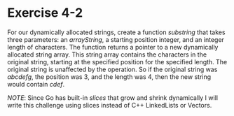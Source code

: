 # Exercise 4-2

For our dynamically allocated strings, create a function *substring* that takes three parameters: an *arrayString*, a starting position integer, and an integer length of characters. The function returns a pointer to a new dynamically allocated string array. This string array contains the characters in the original string, starting at the specified position for the specified length. The original string is unaffected by the operation. So if the original string was *abcdefg*, the position was 3, and the length was 4, then the new string would contain *cdef*.

*NOTE*: Since Go has built-in *slices* that grow and shrink dynamically I will write this challenge using slices instead of C++ LinkedLists or Vectors.
